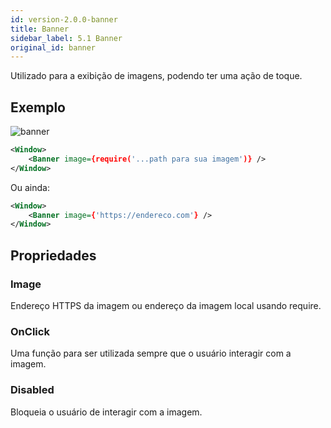 ```yaml
---
id: version-2.0.0-banner
title: Banner
sidebar_label: 5.1 Banner
original_id: banner
---
```


Utilizado para a exibição de imagens, podendo ter uma ação de toque.

## Exemplo

![banner](assets/images_components/v2.0.0/banner.jpg)



```xml
<Window>
    <Banner image={require('...path para sua imagem')} />
</Window>
```

Ou ainda:

```xml
<Window>
    <Banner image={'https://endereco.com'} />
</Window>
```

## Propriedades

### Image

Endereço HTTPS da imagem ou endereço da imagem local usando require.

### OnClick

Uma função para ser utilizada sempre que o usuário interagir com a imagem.

### Disabled

Bloqueia o usuário de interagir com a imagem.
